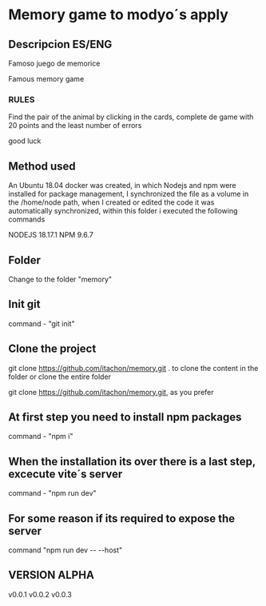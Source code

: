 # Memory game to modyo´s apply
## Descripcion ES/ENG

Famoso juego de memorice

Famous memory game

### RULES
Find the pair of the animal by clicking in the cards, complete de game with 20 points and the least number of errors

good luck

## Method used
An Ubuntu 18.04 docker was created, in which Nodejs and npm were installed for package management, I synchronized the file as a volume in the /home/node path, when I created or edited the code it was automatically synchronized, within this folder i executed the following commands

NODEJS 18.17.1
NPM 9.6.7

## Folder
 Change to the folder "memory"

## Init git
 command - "git init"

## Clone the project
 git clone https://github.com/itachon/memory.git . to clone the content in the folder or clone the entire folder 

 git clone https://github.com/itachon/memory.git, as you prefer 
## At first step you need to install npm packages
 command - "npm i"

## When the installation its over there is a last step, excecute vite´s server
 command - "npm run dev"

## For some reason if its required to expose the server 
 command "npm run dev -- --host"

## VERSION ALPHA
v0.0.1
v0.0.2
v0.0.3